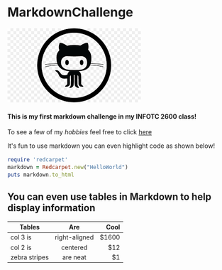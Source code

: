# MarkdownChallenge

![Logo](https://github.com/aVisoko/MarkdownChallenge/blob/master/download.png)

#### This is my first markdown challenge in my INFOTC 2600 class!

To see a few of my *hobbies* feel free to click [here](https://github.com/aVisoko/MarkdownChallenge/blob/master/Hobbies.md)

It's fun to use markdown you can even highlight code as shown below!
```ruby
require 'redcarpet'
markdown = Redcarpet.new("HelloWorld")
puts markdown.to_html
```
## You can even use tables in Markdown to help display information

| Tables        | Are           | Cool  |
| ------------- |:-------------:| -----:|
| col 3 is      | right-aligned | $1600 |
| col 2 is      | centered      |   $12 |
| zebra stripes | are neat      |    $1 |
